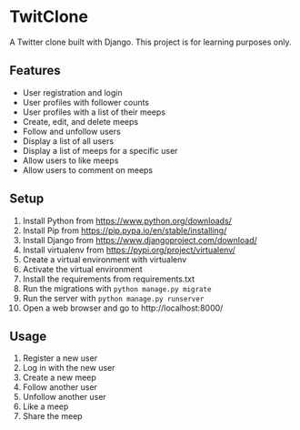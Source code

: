 # TwitClone
A Twitter clone built with Django. This project is for learning purposes only.

## Features

* User registration and login
* User profiles with follower counts
* User profiles with a list of their meeps
* Create, edit, and delete meeps
* Follow and unfollow users
* Display a list of all users
* Display a list of meeps for a specific user
* Allow users to like meeps
* Allow users to comment on meeps

## Setup

1. Install Python from https://www.python.org/downloads/
2. Install Pip from https://pip.pypa.io/en/stable/installing/
3. Install Django from https://www.djangoproject.com/download/
4. Install virtualenv from https://pypi.org/project/virtualenv/
5. Create a virtual environment with virtualenv
6. Activate the virtual environment
7. Install the requirements from requirements.txt
8. Run the migrations with `python manage.py migrate`
9. Run the server with `python manage.py runserver`
10. Open a web browser and go to http://localhost:8000/

## Usage

1. Register a new user
2. Log in with the new user
3. Create a new meep
4. Follow another user
5. Unfollow another user
6. Like a meep
7. Share the meep

